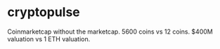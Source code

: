 # cryptopulse
Coinmarketcap without the marketcap. 5600 coins vs 12 coins. $400M valuation vs 1 ETH valuation. 
